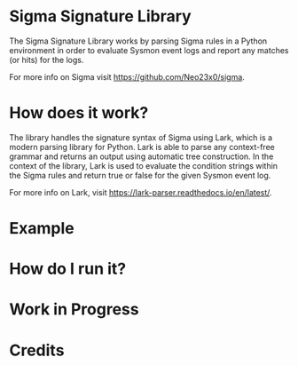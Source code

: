 # Sigma Signature Library
The Sigma Signature Library works by parsing Sigma rules in a Python environment in order to evaluate Sysmon event logs and report any matches (or hits) for the logs. 

For more info on Sigma visit https://github.com/Neo23x0/sigma.

# How does it work?
The library handles the signature syntax of Sigma using Lark, which is a modern parsing library for Python. Lark is able to parse any context-free grammar and returns an output using automatic tree construction. In the context of the library, Lark is used to evaluate the condition strings within the Sigma rules and return true or false for the given Sysmon event log. 

For more info on Lark, visit https://lark-parser.readthedocs.io/en/latest/.

# Example

# How do I run it?

# Work in Progress
 
# Credits
